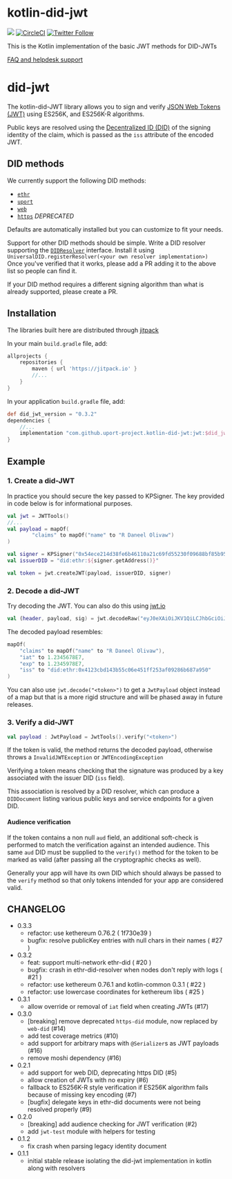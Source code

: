 # kotlin-did-jwt
[![](https://jitpack.io/v/uport-project/kotlin-did-jwt.svg)](https://jitpack.io/#uport-project/kotlin-did-jwt)
[![CircleCI](https://circleci.com/gh/uport-project/kotlin-did-jwt.svg?style=svg)](https://circleci.com/gh/uport-project/kotlin-did-jwt)
[![Twitter Follow](https://img.shields.io/twitter/follow/uport_me.svg?style=social&label=Follow)](https://twitter.com/uport_me)

This is the Kotlin implementation of the basic JWT methods for DID-JWTs

[FAQ and helpdesk support](http://bit.ly/uPort_helpdesk)

# did-jwt

The kotlin-did-JWT library allows you to sign and verify
[JSON Web Tokens (JWT)](https://tools.ietf.org/html/rfc7519) using ES256K, and ES256K-R algorithms. 

Public keys are resolved using the 
[Decentralized ID (DID)](https://w3c-ccg.github.io/did-spec/#decentralized-identifiers-dids)
of the signing identity of the claim, which is passed as the `iss` attribute of the encoded JWT.

## DID methods

We currently support the following DID methods:

- [`ethr`](https://github.com/uport-project/ethr-did-resolver)
- [`uport`](https://github.com/uport-project/uport-did-resolver)
- [`web`](https://github.com/uport-project/https-did-resolver)
- [`https`](https://github.com/uport-project/https-did-resolver) *DEPRECATED*


Defaults are automatically installed but you can customize to fit your needs.

Support for other DID methods should be simple.
Write a DID resolver supporting the 
[`DIDResolver`](https://github.com/uport-project/kotlin-did-jwt/blob/master/universal-did/src/main/java/me/uport/sdk/universaldid/DIDResolver.kt)
interface.
Install it using `UniversalDID.registerResolver(<your own resolver implementation>)`
Once you've verified that it works, please add a PR adding it to the above list so people can find it.

If your DID method requires a different signing algorithm than what is already supported, 
please create a PR.

## Installation

The libraries built here are distributed through [jitpack](https://jitpack.io/)

In your main `build.gradle` file, add:

```groovy
allprojects {
    repositories {
        maven { url 'https://jitpack.io' }
        //...
    }
}
```

In your application `build.gradle` file, add:

```groovy
def did_jwt_version = "0.3.2"
dependencies {
    //...
    implementation "com.github.uport-project.kotlin-did-jwt:jwt:$did_jwt_version"
}
```

## Example

### 1. Create a did-JWT

In practice you should secure the key passed to KPSigner. 
The key provided in code below is for informational purposes.

```kotlin
val jwt = JWTTools()
//...
val payload = mapOf(
        "claims" to mapOf("name" to "R Daneel Olivaw")
)

val signer = KPSigner("0x54ece214d38fe6b46110a21c69fd55230f09688bf85b95fc7c1e4e160441ece1")
val issuerDID = "did:ethr:${signer.getAddress()}"

val token = jwt.createJWT(payload, issuerDID, signer)
```


### 2. Decode a did-JWT

Try decoding the JWT.  You can also do this using [jwt.io](https://jwt.io)

```kotlin
val (header, payload, sig) = jwt.decodeRaw("eyJ0eXAiOiJKV1QiLCJhbGciOiJFUzI1NkstUiJ9.eyJjbGFpbXMiOnsibmFtZSI6IlIgRGFuZWVsIE9saXZhdyJ9LCJpYXQiOjEyMzQ1Njc4LCJleHAiOjEyMzQ1OTc4LCJpc3MiOiJkaWQ6ZXRocjoweDQxMjNjYmQxNDNiNTVjMDZlNDUxZmYyNTNhZjA5Mjg2YjY4N2E5NTAifQ.o6eDKYjHJnak1ylkpe9g8krxvK9UEhKf-1T0EYhH8pGyb8MjOEepRJi8DYlVEnZno0DkVYXQCf3u1i_HThBKtAA")

```

The decoded payload resembles:

```kotlin
mapOf(
    "claims" to mapOf("name" to "R Daneel Olivaw"),
    "iat" to 1.2345678E7,
    "exp" to 1.2345978E7,
    "iss" to "did:ethr:0x4123cbd143b55c06e451ff253af09286b687a950"
)
```

You can also use `jwt.decode("<token>")` to get a `JwtPayload` object instead of a map
but that is a more rigid structure and will be phased away in future releases. 

### 3. Verify a did-JWT


```kotlin
val payload : JwtPayload = JwtTools().verify("<token>")
```

If the token is valid, the method returns the decoded payload,
otherwise throws a `InvalidJWTException` or `JWTEncodingException`

Verifying a token means checking that the signature was produced by a
key associated with the issuer DID (`iss` field).

This association is resolved by a DID resolver, which can produce a `DIDDocument`
listing various public keys and service endpoints for a given DID.

#### Audience verification

If the token contains a non null `aud` field, an additional soft-check is performed to
match the verification against an intended audience. 
This same `aud` DID must be supplied to the `verify()` method for the token to be marked as valid
(after passing all the cryptographic checks as well).

Generally your app will have its own DID which should always be passed to the `verify` method
so that only tokens intended for your app are considered valid. 


## CHANGELOG

* 0.3.3
    - refactor: use kethereum 0.76.2 ( 1f730e39 )
    - bugfix: resolve publicKey entries with null chars in their names ( #27 )
* 0.3.2
    - feat: support multi-network ethr-did ( #20 )
    - bugfix: crash in ethr-did-resolver when nodes don't reply with logs ( #21 )
    - refactor: use kethereum 0.76.1 and kotlin-common 0.3.1 ( #22 )
    - refactor: use lowercase coordinates for kethereum libs ( #25 )
* 0.3.1
    - allow override or removal of `iat` field when creating JWTs (#17)
* 0.3.0
    - [breaking] remove deprecated `https-did` module, now replaced by `web-did` (#14)
    - add test coverage metrics (#10)
    - add support for arbitrary maps with `@Serializer`s as JWT payloads (#16)
    - remove moshi dependency (#16)
* 0.2.1
    - add support for web DID, deprecating https DID (#5)
    - allow creation of JWTs with no expiry (#6)
    - fallback to ES256K-R style verification if ES256K algorithm fails because of missing key encoding (#7)
    - [bugfix] delegate keys in ethr-did documents were not being resolved properly (#9)
* 0.2.0
    - [breaking] add audience checking for JWT verification (#2)
    - add `jwt-test` module with helpers for testing
* 0.1.2
    - fix crash when parsing legacy identity document 
* 0.1.1
    - initial stable release isolating the did-jwt implementation in kotlin along with resolvers
